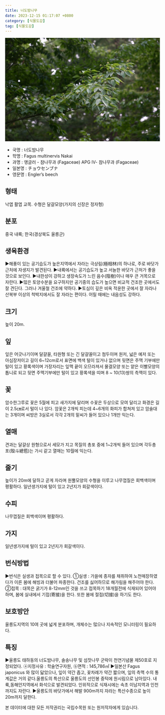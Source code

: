```yaml
---
title: 너도밤나무
date: 2023-12-15 01:17:07 +0800
category: [식물도감]
tag: [식물도감]
---
```




![너도밤나무](/assets/img/fileUpload/plants/basic/Fagaceae/Fagus/6469/6469_1_th2.JPG)
- 국명 : 너도밤나무
- 학명 : Fagus multinervis Nakai
- 과명 : 앵글러 - 참나무과 (Fagaceae) APG Ⅳ- 참나무과 (Fagaceae)
- 일본명 : チョウセンブナ
- 영문명 : Engler’s beech


## 형태
낙엽 활엽 교목.  수형은 달걀모양(가지의 신장은 정자형)
## 분포
중국 내륙; 한국(경상북도 울릉군) 
## 생육환경
▶해풍이 있는 공기습도가 높은지역에서 자라는 극상림(極相林)의 하나로, 주로 바닷가 근처에 자생지가 발견된다. 
▶내륙에서는 공기습도가 높고 서늘한 바닷가 근처가 좋을 것으로 보인다.
▶내한성이 강하고 생장속도가 느린 음수(陰樹)이나 매우 큰 거목으로 자란다.
▶많은 토양수분을 요구하지만 공기중의 습도가 높으면 비교적 건조한 곳에서도 잘 견딘다. 그러나 겨울철 건조에 약하다.
▶토심이 깊은 비옥 적윤한 곳에서 잘 자라나 산복부 이상의  척박지에서도 잘 자라는 편이다. 어릴 때에는 내음성도 강하다.
## 크기
높이 20m. 
## 잎
잎은 어긋나기이며 달걀꼴, 타원형 또는 긴 달걀꼴이고 첨두이며 원저, 넓은 예저 또는 아심장저이고 길이 6~12cm로서 표면에 백색 털이 있거나 없으며 뒷면은 주맥 기부에만 털이 있고 황록색이며 가장자리는 잎맥 끝이 오므라져서 물결모양 또는 얕은 이빨모양의 톱니로 되고 뒷면 주맥기부에만 털이 있고 황록색을 띠며 8 ~ 10(13)쌍의 측맥이 있다.
## 꽃
암수한그루로 꽃은 5월에 피고 새가지에 달리며 수꽃은 두상으로 모여 달리고 화경은 길이 2.5㎝로서 털이 나 있다. 암꽃은 2개씩 피는데 4~6개의 화피가 합쳐져 있고 암술대는 3개이며 씨방은 3실로서 각각 2개의 밑씨가 들어 있으나 1개만 익는다.
## 열매
견과는 달걀상 원형으로서 세모가 지고 목질의 총포 중에 1~2개씩 들어 있으며 각두총포(殼斗總苞)는 가시 같고 열매는 10월에 익는다.
## 줄기
높이가 20m에 달하고 곧게 자라며 원뿔모양의 수형을 이루고 나무껍질은 회백색이며 평활하다. 일년생가지에 털이 있고 2년지가 회갈색이다.
## 수피
나무껍질은 회백색이며 평활하다.
## 가지
일년생가지에 털이 있고 2년지가 회갈색이다.
## 번식방법
▶번식은 실생과 접목으로 할 수 있다. 
①실생 : 가을에 종자를 채취하여 노천매장하였다가 이른 봄에  해빙과 더불어 파종한다. 건조를 싫어하므로 해가림을 해주어야 한다.
②접목 : 대목은 굵기가 8-12mm인 것을 쓰고 접목하기 18개월전에 식재되어 있어야 하며, 봄에 실내에서 기접(寄接)을 한다. 또한 봄에 절접(切接)을 하기도 한다.
## 보호방안
울릉도지역의 10여 곳에 넓게 분포하며, 개체수는 많으나 지속적인 모니터링이 필요하다.
## 특징
▶울릉도 태하동의 너도밤나무, 솔송나무 및 섬잣나무 군락이 천연기념물 제50호로 지정되었다. ⓐ지정사유 : 학술연구자원, ⓑ면적 : 145,786㎡
▶일본산 Fagus japonicus 와 많이 닯았으나, 잎이 약간 좁고, 꽃차례가 약간 짧으며, 잎의 측맥 수의 통계값은 거의 같다.울릉도의 특산으로 울릉도의 선인봉 중턱에 원시림으로 남아있다. 내륙,동해안지역에서 화석으로 발견되었다. 인위적으로 식재시에는 속초 이남지역과 인천까지도 자란다.
▶울릉도의 바닷가에서 해발 900m까지 자라는 특산수종으로 높이 20m까지 달한다.






본 데이터에 대한 모든 저작권리는 국립수목원 또는 원저작자에게 있습니다.
